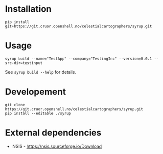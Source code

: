 Installation
============
```
pip install git+https://git.cruor.openshell.no/celestialcartographers/syrup.git
```

Usage
=====
```
syrup build --name="TestApp" --company="TestingInc" --version=0.0.1 --src-dir=testinput
```

See `syrup build --help` for details.

Developement
============
```
git clone https://git.cruor.openshell.no/celestialcartographers/syrup.git
pip install --editable ./syrup
```

External dependencies
=====================
 * NSIS - https://nsis.sourceforge.io/Download